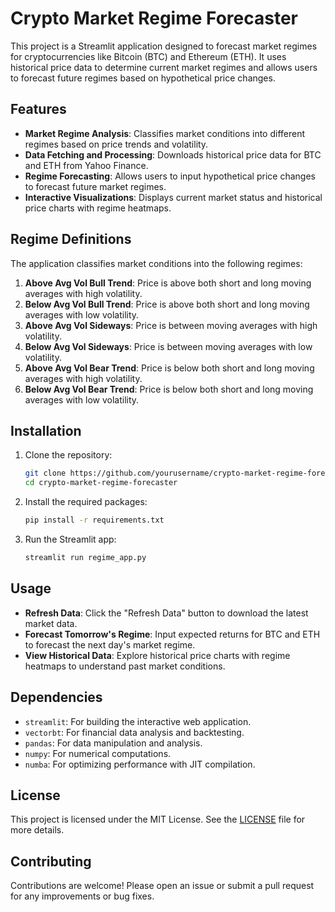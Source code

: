 # Crypto Market Regime Forecaster

This project is a Streamlit application designed to forecast market regimes for cryptocurrencies like Bitcoin (BTC) and Ethereum (ETH). It uses historical price data to determine current market regimes and allows users to forecast future regimes based on hypothetical price changes.

## Features

- **Market Regime Analysis**: Classifies market conditions into different regimes based on price trends and volatility.
- **Data Fetching and Processing**: Downloads historical price data for BTC and ETH from Yahoo Finance.
- **Regime Forecasting**: Allows users to input hypothetical price changes to forecast future market regimes.
- **Interactive Visualizations**: Displays current market status and historical price charts with regime heatmaps.

## Regime Definitions

The application classifies market conditions into the following regimes:

1. **Above Avg Vol Bull Trend**: Price is above both short and long moving averages with high volatility.
2. **Below Avg Vol Bull Trend**: Price is above both short and long moving averages with low volatility.
3. **Above Avg Vol Sideways**: Price is between moving averages with high volatility.
4. **Below Avg Vol Sideways**: Price is between moving averages with low volatility.
5. **Above Avg Vol Bear Trend**: Price is below both short and long moving averages with high volatility.
6. **Below Avg Vol Bear Trend**: Price is below both short and long moving averages with low volatility.

## Installation

1. Clone the repository:
   ```bash
   git clone https://github.com/yourusername/crypto-market-regime-forecaster.git
   cd crypto-market-regime-forecaster
   ```

2. Install the required packages:
   ```bash
   pip install -r requirements.txt
   ```

3. Run the Streamlit app:
   ```bash
   streamlit run regime_app.py
   ```

## Usage

- **Refresh Data**: Click the "Refresh Data" button to download the latest market data.
- **Forecast Tomorrow's Regime**: Input expected returns for BTC and ETH to forecast the next day's market regime.
- **View Historical Data**: Explore historical price charts with regime heatmaps to understand past market conditions.

## Dependencies

- `streamlit`: For building the interactive web application.
- `vectorbt`: For financial data analysis and backtesting.
- `pandas`: For data manipulation and analysis.
- `numpy`: For numerical computations.
- `numba`: For optimizing performance with JIT compilation.

## License

This project is licensed under the MIT License. See the [LICENSE](LICENSE) file for more details.

## Contributing

Contributions are welcome! Please open an issue or submit a pull request for any improvements or bug fixes.


